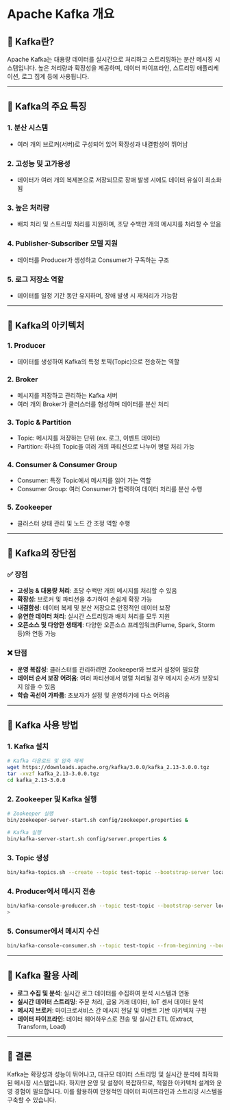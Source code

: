 # Apache Kafka 개요

## 📌 Kafka란?
Apache Kafka는 대용량 데이터를 실시간으로 처리하고 스트리밍하는 분산 메시징 시스템입니다. 높은 처리량과 확장성을 제공하며, 데이터 파이프라인, 스트리밍 애플리케이션, 로그 집계 등에 사용됩니다.

---

## 🔹 Kafka의 주요 특징

### 1. **분산 시스템**
- 여러 개의 브로커(서버)로 구성되어 있어 확장성과 내결함성이 뛰어남

### 2. **고성능 및 고가용성**
- 데이터가 여러 개의 복제본으로 저장되므로 장애 발생 시에도 데이터 유실이 최소화됨

### 3. **높은 처리량**
- 배치 처리 및 스트리밍 처리를 지원하며, 초당 수백만 개의 메시지를 처리할 수 있음

### 4. **Publisher-Subscriber 모델 지원**
- 데이터를 Producer가 생성하고 Consumer가 구독하는 구조

### 5. **로그 저장소 역할**
- 데이터를 일정 기간 동안 유지하며, 장애 발생 시 재처리가 가능함

---

## 🔹 Kafka의 아키텍처

### 1. **Producer**
- 데이터를 생성하여 Kafka의 특정 토픽(Topic)으로 전송하는 역할

### 2. **Broker**
- 메시지를 저장하고 관리하는 Kafka 서버
- 여러 개의 Broker가 클러스터를 형성하며 데이터를 분산 처리

### 3. **Topic & Partition**
- Topic: 메시지를 저장하는 단위 (ex. 로그, 이벤트 데이터)
- Partition: 하나의 Topic을 여러 개의 파티션으로 나누어 병렬 처리 가능

### 4. **Consumer & Consumer Group**
- Consumer: 특정 Topic에서 메시지를 읽어 가는 역할
- Consumer Group: 여러 Consumer가 협력하여 데이터 처리를 분산 수행

### 5. **Zookeeper**
- 클러스터 상태 관리 및 노드 간 조정 역할 수행

---

## 🔹 Kafka의 장단점

### ✅ 장점
- **고성능 & 대용량 처리**: 초당 수백만 개의 메시지를 처리할 수 있음
- **확장성**: 브로커 및 파티션을 추가하여 손쉽게 확장 가능
- **내결함성**: 데이터 복제 및 분산 저장으로 안정적인 데이터 보장
- **유연한 데이터 처리**: 실시간 스트리밍과 배치 처리를 모두 지원
- **오픈소스 및 다양한 생태계**: 다양한 오픈소스 프레임워크(Flume, Spark, Storm 등)와 연동 가능

### ❌ 단점
- **운영 복잡성**: 클러스터를 관리하려면 Zookeeper와 브로커 설정이 필요함
- **데이터 순서 보장 어려움**: 여러 파티션에서 병렬 처리될 경우 메시지 순서가 보장되지 않을 수 있음
- **학습 곡선이 가파름**: 초보자가 설정 및 운영하기에 다소 어려움

---

## 🔹 Kafka 사용 방법

### 1. Kafka 설치
```sh
# Kafka 다운로드 및 압축 해제
wget https://downloads.apache.org/kafka/3.0.0/kafka_2.13-3.0.0.tgz
tar -xvzf kafka_2.13-3.0.0.tgz
cd kafka_2.13-3.0.0
```

### 2. Zookeeper 및 Kafka 실행
```sh
# Zookeeper 실행
bin/zookeeper-server-start.sh config/zookeeper.properties &

# Kafka 실행
bin/kafka-server-start.sh config/server.properties &
```

### 3. Topic 생성
```sh
bin/kafka-topics.sh --create --topic test-topic --bootstrap-server localhost:9092 --partitions 3 --replication-factor 1
```

### 4. Producer에서 메시지 전송
```sh
bin/kafka-console-producer.sh --topic test-topic --bootstrap-server localhost:9092
>
```

### 5. Consumer에서 메시지 수신
```sh
bin/kafka-console-consumer.sh --topic test-topic --from-beginning --bootstrap-server localhost:9092
```

---

## 🔹 Kafka 활용 사례

- **로그 수집 및 분석**: 실시간 로그 데이터를 수집하여 분석 시스템과 연동
- **실시간 데이터 스트리밍**: 주문 처리, 금융 거래 데이터, IoT 센서 데이터 분석
- **메시지 브로커**: 마이크로서비스 간 메시지 전달 및 이벤트 기반 아키텍처 구현
- **데이터 파이프라인**: 데이터 웨어하우스로 전송 및 실시간 ETL (Extract, Transform, Load)

---

## 🔹 결론
Kafka는 확장성과 성능이 뛰어나고, 대규모 데이터 스트리밍 및 실시간 분석에 최적화된 메시징 시스템입니다. 하지만 운영 및 설정이 복잡하므로,
적절한 아키텍처 설계와 운영 경험이 필요합니다.
이를 활용하여 안정적인 데이터 파이프라인과 스트리밍 시스템을 구축할 수 있습니다.

